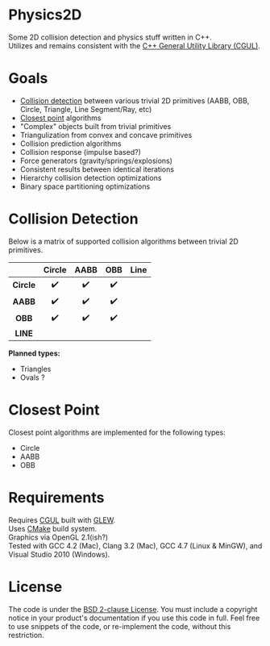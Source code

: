 Physics2D
=========

Some 2D collision detection and physics stuff written in C++.  
Utilizes and remains consistent with the [C++ General Utility Library (CGUL)](https://github.com/Zethes/CGUL).

Goals
=====
* [Collision detection](#collision-detection) between various trivial 2D primitives (AABB, OBB, Circle, Triangle, Line Segment/Ray, etc)
* [Closest point](#closest-point) algorithms
* "Complex" objects built from trivial primitives
* Triangulization from convex and concave primitives
* Collision prediction algorithms
* Collision response (impulse based?)
* Force generators (gravity/springs/explosions)
* Consistent results between identical iterations
* Hierarchy collision detection optimizations
* Binary space partitioning optimizations

Collision Detection
=====
Below is a matrix of supported collision algorithms between trivial 2D primitives.

|                | Circle             | AABB               | OBB                | Line  |
|:--------------:|:-------------------:|:------------------:|:------------------:|:-----:|
| __Circle__     | :heavy_check_mark: | :heavy_check_mark: | :heavy_check_mark: |       |
| __AABB__       | :heavy_check_mark: | :heavy_check_mark: | :heavy_check_mark: |       |
| __OBB__        | :heavy_check_mark: | :heavy_check_mark: | :heavy_check_mark: |       |
| __LINE__       |                    |                    |                    |       |

__Planned types:__
* Triangles
* Ovals ?

Closest Point
=====
Closest point algorithms are implemented for the following types:  
* Circle
* AABB
* OBB

Requirements
=====
Requires [CGUL](https://github.com/Zethes/CGUL) built with [GLEW](http://glew.sourceforge.net/).  
Uses [CMake](http://www.cmake.org/) build system.  
Graphics via OpenGL 2.1(ish?)  
Tested with GCC 4.2 (Mac), Clang 3.2 (Mac), GCC 4.7 (Linux & MinGW), and Visual Studio 2010 (Windows).

License
=====
The code is under the [BSD 2-clause License](https://github.com/JoshuaBrookover/Physics2D/blob/master/LICENSE).  You must include a copyright notice in your product's documentation if you use this code in full.  Feel free to use snippets of the code, or re-implement the code, without this restriction.
